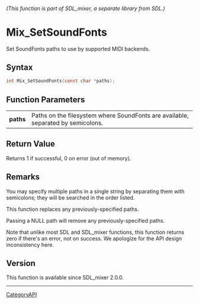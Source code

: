 ###### (This function is part of SDL_mixer, a separate library from SDL.)
# Mix_SetSoundFonts

Set SoundFonts paths to use by supported MIDI backends.

## Syntax

```c
int Mix_SetSoundFonts(const char *paths);

```

## Function Parameters

|               |                                                                                  |
| ------------- | -------------------------------------------------------------------------------- |
| **paths**     | Paths on the filesystem where SoundFonts are available, separated by semicolons. |

## Return Value

Returns 1 if successful, 0 on error (out of memory).

## Remarks

You may specify multiple paths in a single string by separating them with
semicolons; they will be searched in the order listed.

This function replaces any previously-specified paths.

Passing a NULL path will remove any previously-specified paths.

Note that unlike most SDL and SDL_mixer functions, this function returns
zero if there's an error, not on success. We apologize for the API design
inconsistency here.

## Version

This function is available since SDL_mixer 2.0.0.

----
[CategoryAPI](CategoryAPI)

